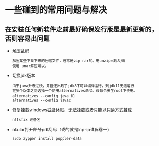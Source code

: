 # 一些碰到的常用问题与解决
## 在安装任何新软件之前最好确保发行版是最新更新的，否则容易出问题
* 解压乱码 

  ```text
  解压某些下载下来的压缩文件，通常是zip rar的。用unzip出现乱码
  使用 unar解压可以。
  ```
* 切换jdk版本

  ```text
  由于java升级过快，并且还出现了jdk8下可以编译运行，到jdk11无法运行
  在多个版本之间选择一个使用alternatives命令。该命令要在root下使用。
  alternatives --config java 和
  alternatives --config javac 
  ```
* 修复挂载windows磁盘休眠，无法挂载或者只能以只读方式挂载

  ```text
  ntfsfix 设备名
  ```
* okular打开部分pdf乱码（说的就是tcp-ip详解卷一）

  ```text
  sudo zypper install poppler-data
  ```
